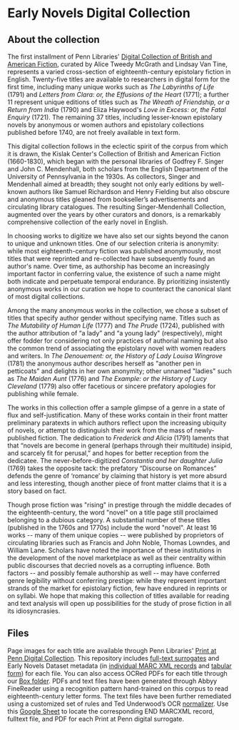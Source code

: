 # Early Novels Digital Collection

## About the collection

The first installment of Penn Libraries' [Digital Collection of British and American Fiction](<http://dla.library.upenn.edu/dla/print/index.html>), curated by Alice Tweedy McGrath and Lindsay Van Tine, represents a varied cross-section of eighteenth-century epistolary fiction in English. Twenty-five titles are available to researchers in digital form for the first time, including many unique works such as *The Labyrinths of Life* (1791) and *Letters from Clara: or, the Effusions of the Heart* (1771); a further 11 represent unique editions of titles such as *The Wreath of Friendship, or a Return from India* (1790) and Eliza Haywood's *Love in Excess: or, the Fatal Enquiry* (1721). The remaining 37 titles, including lesser-known epistolary novels by anonymous or women authors and epistolary collections published before 1740, are not freely available in text form.

This digital collection follows in the eclectic spirit of the corpus from which it is drawn, the Kislak Center's Collection of British and American Fiction (1660-1830), which began with the personal libraries of Godfrey F. Singer and John C. Mendenhall, both scholars from the English Department of the University of Pennsylvania in the 1930s. As collectors, Singer and Mendenhall aimed at breadth; they sought not only early editions by well-known authors like Samuel Richardson and Henry Fielding but also obscure and anonymous titles gleaned from bookseller’s advertisements and circulating library catalogues. The resulting Singer-Mendenhall Collection, augmented over the years by other curators and donors, is a remarkably comprehensive collection of the early novel in English.

In choosing works to digitize we have also set our sights beyond the canon to unique and unknown titles. One of our selection criteria is anonymity: while most eighteenth-century fiction was published anonymously, most titles that were reprinted and re-collected have subsequently found an author's name. Over time, as authorship has become an increasingly important factor in conferring value, the existence of such a name might both indicate and perpetuate temporal endurance. By prioritizing insistently anonymous works in our curation we hope to counteract the canonical slant of most digital collections.

Among the many anonymous works in the collection, we chose a subset of titles that specify author gender without specifying name. Titles such as *The Mutability of Human Life* (1777) and *The Prude* (1724), published with the author attribution of “a lady” and “a young lady" (respectively), might offer fodder for considering not only practices of authorial naming but also the common trend of associating the epistolary novel with women readers and writers. In *The Denouement: or, the History of Lady Louisa Wingrove* (1781) the anonymous author describes herself as "another pen in petticoats" and delights in her own anonymity; other unnamed "ladies" such as *The Maiden Aunt* (1776) and *The Example: or the History of Lucy Cleveland* (1779) also offer facetious or sincere prefatory apologies for publishing while female.

The works in this collection offer a sample glimpse of a genre in a state of flux and self-justification. Many of these works contain in their front matter preliminary paratexts in which authors reflect upon the increasing ubiquity of novels, or attempt to distinguish their work from the mass of newly-published fiction. The dedication to *Frederick and Alicia* (1791) laments that that “novels are become in general (perhaps through their multitude) insipid, and scarcely fit for perusal,” and hopes for better reception from the dedicatee. The never-before-digitized *Constantia and her daughter Julia* (1769) takes the opposite tack: the prefatory “Discourse on Romances” defends the genre of ‘romance’ by claiming that history is yet more absurd and less interesting, though another piece of front matter claims that it is a story based on fact.

Though prose fiction was "rising" in prestige through the middle decades of the eighteenth-century, the word "novel" on a title page still proclaimed belonging to a dubious category. A substantial number of these titles (published in the 1760s and 1770s) include the word "novel". At least 16 works -- many of them unique copies -- were published by proprietors of circulating libraries such as Francis and John Noble, Thomas Lowndes, and William Lane. Scholars have noted the importance of these institutions in the development of the novel marketplace as well as their centrality within public discourses that decried novels as a corrupting influence. Both factors -- and possibly female authorship as well -- may have conferred genre legibility without conferring prestige: while they represent important strands of the market for epistolary fiction, few have endured in reprints or on syllabi. We hope that  making this collection of titles available for reading and text analysis will open up possibilities for the study of prose fiction in all its idiosyncrasies.

## Files
Page images for each title are available through Penn Libraries' [Print at Penn Digital Collection](<http://dla.library.upenn.edu/dla/print/index.html>). This repository includes [full-text surrogates](<https://github.com/earlynovels/digital-collection/tree/master/PaP-END-fulltexts>) and Early Novels Dataset metadata (in [individual MARC XML records](<https://github.com/earlynovels/digital-collection/tree/master/PaP-END-xml-records>) and [tabular form](<https://github.com/earlynovels/digital-collection/blob/master/PaP-END-metadata-curated.csv>)) for each file. You can also access OCRed PDFs for each title through our [Box folder](<https://upenn.box.com/s/t9su0mz1qtv5qtm4s3hhfjjthvk485pg>).
PDFs and text files have been generated through Abbyy FineReader using a recognition pattern hand-trained on this corpus to read eighteenth-century letter forms. The text files have been further remediated using a customized set of rules and Ted Underwood’s OCR [normalizer](<https://tedunderwood.com/2013/12/10/a-half-decent-ocr-normalizer-for-english-texts-after-1700>).
Use this [Google Sheet](<https://docs.google.com/spreadsheets/d/1_jjRukUJSpJ3IKLzbkdyWdbfEE6ayzdYgD0KuEb5lBE/edit?usp=sharing>) to locate the corresponding END MARCXML record, fulltext file, and PDF for each Print at Penn digital surrogate.
